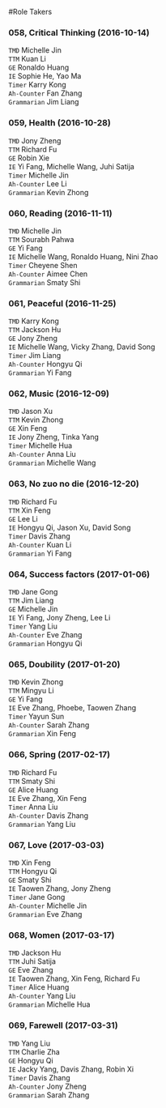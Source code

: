 #Role Takers

### 058, Critical Thinking (2016-10-14)
`TMD` Michelle Jin   
`TTM` Kuan Li   
`GE` Ronaldo Huang   
`IE` Sophie He, Yao Ma     
`Timer` Karry Kong   
`Ah-Counter` Fan Zhang   
`Grammarian` Jim Liang   

### 059, Health (2016-10-28)
`TMD` Jony Zheng   
`TTM` Richard Fu   
`GE` Robin Xie   
`IE` Yi Fang, Michelle Wang, Juhi Satija   
`Timer` Michelle Jin   
`Ah-Counter` Lee Li   
`Grammarian` Kevin Zhong   

### 060, Reading (2016-11-11)
`TMD` Michelle Jin   
`TTM` Sourabh Pahwa   
`GE` Yi Fang   
`IE` Michelle Wang, Ronaldo Huang, Nini Zhao     
`Timer` Cheyene Shen    
`Ah-Counter` Aimee Chen    
`Grammarian` Smaty Shi   

### 061, Peaceful (2016-11-25)
`TMD` Karry Kong   
`TTM` Jackson Hu   
`GE` Jony Zheng     
`IE` Michelle Wang, Vicky Zhang, David Song   
`Timer` Jim Liang   
`Ah-Counter` Hongyu Qi   
`Grammarian` Yi Fang   

### 062, Music (2016-12-09)
`TMD` Jason Xu   
`TTM` Kevin Zhong   
`GE` Xin Feng   
`IE` Jony Zheng, Tinka Yang   
`Timer` Michelle Hua   
`Ah-Counter` Anna Liu   
`Grammarian` Michelle Wang   

### 063, No zuo no die (2016-12-20)
`TMD` Richard Fu   
`TTM` Xin Feng   
`GE` Lee Li   
`IE` Hongyu Qi, Jason Xu, David Song      
`Timer` Davis Zhang    
`Ah-Counter` Kuan Li   
`Grammarian` Yi Fang   

### 064, Success factors (2017-01-06)
`TMD` Jane Gong   
`TTM` Jim Liang   
`GE` Michelle Jin   
`IE` Yi Fang, Jony Zheng, Lee Li   
`Timer` Yang Liu   
`Ah-Counter` Eve Zhang   
`Grammarian` Hongyu Qi   

### 065, Doubility (2017-01-20)
`TMD` Kevin Zhong   
`TTM` Mingyu Li   
`GE` Yi Fang   
`IE` Eve Zhang, Phoebe, Taowen Zhang     
`Timer`  Yayun Sun   
`Ah-Counter` Sarah Zhang   
`Grammarian` Xin Feng   

### 066, Spring (2017-02-17)
`TMD` Richard Fu   
`TTM` Smaty Shi   
`GE` Alice Huang   
`IE` Eve Zhang, Xin Feng      
`Timer` Anna Liu   
`Ah-Counter` Davis Zhang   
`Grammarian` Yang Liu   

### 067, Love (2017-03-03)
`TMD` Xin Feng   
`TTM` Hongyu Qi   
`GE` Smaty Shi   
`IE` Taowen Zhang, Jony Zheng   
`Timer` Jane Gong   
`Ah-Counter` Michelle Jin   
`Grammarian` Eve Zhang   

### 068, Women (2017-03-17)
`TMD` Jackson Hu   
`TTM` Juhi Satija   
`GE` Eve Zhang   
`IE` Taowen Zhang, Xin Feng, Richard Fu      
`Timer` Alice Huang   
`Ah-Counter` Yang Liu   
`Grammarian` Michelle Hua   

### 069, Farewell (2017-03-31)
`TMD` Yang Liu   
`TTM` Charlie Zha   
`GE` Hongyu Qi   
`IE` Jacky Yang, Davis Zhang, Robin Xi      
`Timer` Davis Zhang   
`Ah-Counter` Jony Zheng   
`Grammarian` Sarah Zhang   
